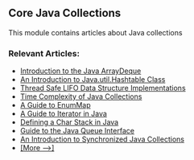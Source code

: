 ## Core Java Collections

This module contains articles about Java collections

### Relevant Articles: 
- [Introduction to the Java ArrayDeque](https://www.baeldung.com/java-array-deque)
- [An Introduction to Java.util.Hashtable Class](https://www.baeldung.com/java-hash-table)
- [Thread Safe LIFO Data Structure Implementations](https://www.baeldung.com/java-lifo-thread-safe)
- [Time Complexity of Java Collections](https://www.baeldung.com/java-collections-complexity)
- [A Guide to EnumMap](https://www.baeldung.com/java-enum-map)
- [A Guide to Iterator in Java](https://www.baeldung.com/java-iterator)
- [Defining a Char Stack in Java](https://www.baeldung.com/java-char-stack)
- [Guide to the Java Queue Interface](https://www.baeldung.com/java-queue)
- [An Introduction to Synchronized Java Collections](https://www.baeldung.com/java-synchronized-collections)
- [[More -->]](/core-java-modules/core-java-collections-2)
